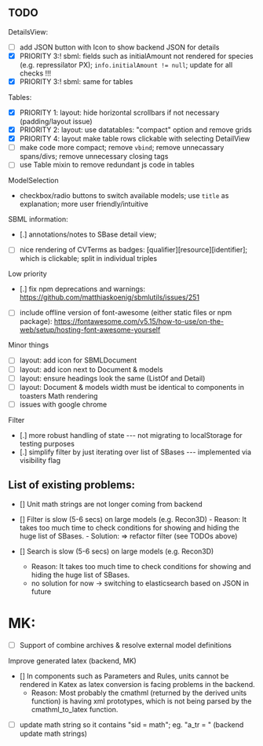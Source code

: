 ## TODO

DetailsView:
- [ ] add JSON button with Icon to show backend JSON for details
- [x] PRIORITY 3:! sbml: fields such as initialAmount not rendered for species (e.g. repressilator PX); `info.initialAmount != null`; update for all checks !!!
- [x] PRIORITY 3:! sbml: same for tables

Tables:
- [x] PRIORITY 1: layout: hide horizontal scrollbars if not necessary (padding/layout issue)
- [x] PRIORITY 2: layout: use datatables: "compact" option and remove grids
- [x] PRIORITY 4: layout make table rows clickable with selecting DetailView
- [ ] make code more compact; remove `vbind`; remove unnecassary spans/divs; remove unnecessary closing tags
- [ ] use Table mixin to remove redundant js code in tables

ModelSelection
- checkbox/radio buttons to switch available models; use `title` as explanation; more user friendly/intuitive

SBML information:
- [.] annotations/notes to SBase detail view; 
- [ ] nice rendering of CVTerms as badges: [qualifier][resource][identifier]; which is clickable; split in individual triples

Low priority
- [.] fix npm deprecations and warnings: https://github.com/matthiaskoenig/sbmlutils/issues/251
- [ ] include offline version of font-awesome (either static files or npm package): https://fontawesome.com/v5.15/how-to-use/on-the-web/setup/hosting-font-awesome-yourself
  
Minor things
- [ ] layout: add icon for SBMLDocument
- [ ] layout: add icon next to Document & models
- [ ] layout: ensure headings look the same (ListOf and Detail)
- [ ] layout: Document & models width must be identical to components in toasters
Math rendering
- [ ] issues with google chrome

Filter
- [.] more robust handling of state --- not migrating to localStorage for testing purposes
- [.] simplify filter by just iterating over list of SBases --- implemented via visibility flag

## List of existing problems:
- [] Unit math strings are not longer coming from backend
- [] Filter is slow (5-6 secs) on large models (e.g. Recon3D)
        - Reason: It takes too much time to check conditions for showing and hiding the huge list of SBases.
        - Solution: => refactor filter (see TODOs above)
   
- [] Search is slow (5-6 secs) on large models (e.g. Recon3D)
    - Reason: It takes too much time to check conditions for showing and hiding the huge list of SBases.
    - no solution for now -> switching to elasticsearch based on JSON in future
    
# MK:
- [ ] Support of combine archives & resolve external model definitions

Improve generated latex (backend, MK)
- [] In components such as Parameters and Rules, units cannot be rendered in Katex as latex conversion is facing problems in the backend.
    - Reason: Most probably the cmathml (returned by the derived units function) is having xml prototypes, which is not being parsed by the cmathml_to_latex function. 
- [ ] update math string so it contains "sid = math"; eg. "a_tr = " (backend update math strings)
